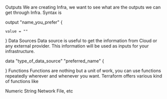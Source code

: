 Outputs
We are creating Infra, we want to see what are the outputs we can get through Infra. Syntax is

output "name_you_prefer" {

    value = ""
}
Data Sources
Data source is useful to get the information from Cloud or any external provider. This information will be used as inputs for your infrastructure.

data "type_of_data_source" "preferred_name" {

}
Functions
Functions are nothing but a unit of work, you can use functions repeatedly wherever and whenever you want. Terraform offers various kind of functions like

Numeric
String
Network
File, etc